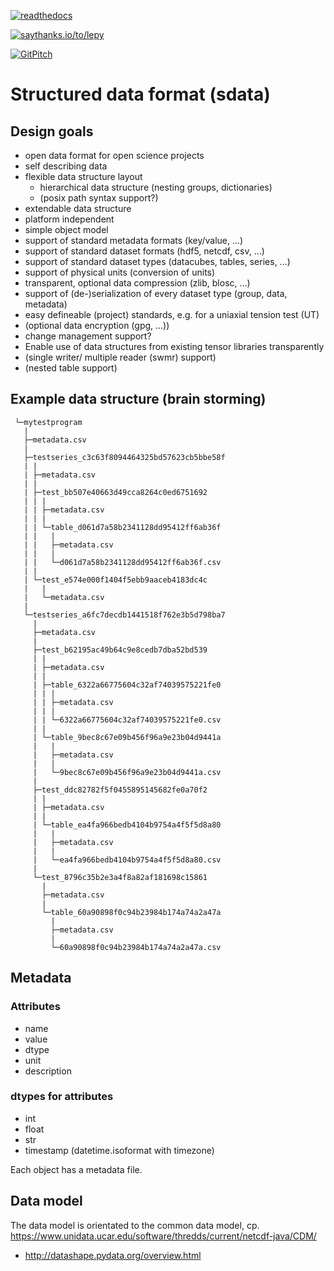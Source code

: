 [![readthedocs](https://readthedocs.org/projects/sdata/badge/?version=latest)](http://sdata.readthedocs.io/en/latest/)

[![saythanks.io/to/lepy](https://img.shields.io/badge/Say%20Thanks-!-1EAEDB.svg)](https://saythanks.io/to/lepy)

[![GitPitch](https://gitpitch.com/assets/badge.svg)](https://gitpitch.com/lepy/sdata/master?grs=github&t=beige)

# Structured data format (sdata)


## Design goals

* open data format for open science projects
* self describing data
* flexible data structure layout
    * hierarchical data structure (nesting groups, dictionaries)
    * (posix path syntax support?)
* extendable data structure
* platform independent
* simple object model
* support of standard metadata formats (key/value, ...)
* support of standard dataset formats (hdf5, netcdf, csv, ...)
* support of standard dataset types (datacubes, tables, series, ...)
* support of physical units (conversion of units)
* transparent, optional data compression (zlib, blosc, ...)
* support of (de-)serialization of every dataset type (group, data, metadata)
* easy defineable (project) standards, e.g. for a uniaxial tension test (UT)
* (optional data encryption (gpg, ...))
* change management support?
* Enable use of data structures from existing tensor libraries transparently
* (single writer/ multiple reader (swmr) support)
* (nested table support)

## Example data structure (brain storming)

```
 └─mytestprogram
   |
   ├─metadata.csv
   |
   ├─testseries_c3c63f8094464325bd57623cb5bbe58f
   | |
   | ├─metadata.csv
   | |
   | ├─test_bb507e40663d49cca8264c0ed6751692
   | | |
   | | ├─metadata.csv
   | | |
   | | └─table_d061d7a58b2341128dd95412ff6ab36f
   | |   |
   | |   ├─metadata.csv
   | |   |
   | |   └─d061d7a58b2341128dd95412ff6ab36f.csv
   | |
   | └─test_e574e000f1404f5ebb9aaceb4183dc4c
   |   |
   |   └─metadata.csv
   |
   └─testseries_a6fc7decdb1441518f762e3b5d798ba7
     |
     ├─metadata.csv
     |
     ├─test_b62195ac49b64c9e8cedb7dba52bd539
     | |
     | ├─metadata.csv
     | |
     | ├─table_6322a66775604c32af74039575221fe0
     | | |
     | | ├─metadata.csv
     | | |
     | | └─6322a66775604c32af74039575221fe0.csv
     | |
     | └─table_9bec8c67e09b456f96a9e23b04d9441a
     |   |
     |   ├─metadata.csv
     |   |
     |   └─9bec8c67e09b456f96a9e23b04d9441a.csv
     |
     ├─test_ddc82782f5f0455895145682fe0a70f2
     | |
     | ├─metadata.csv
     | |
     | └─table_ea4fa966bedb4104b9754a4f5f5d8a80
     |   |
     |   ├─metadata.csv
     |   |
     |   └─ea4fa966bedb4104b9754a4f5f5d8a80.csv
     |
     └─test_8796c35b2e3a4f8a82af181698c15861
       |
       ├─metadata.csv
       |
       └─table_60a90898f0c94b23984b174a74a2a47a
         |
         ├─metadata.csv
         |
         └─60a90898f0c94b23984b174a74a2a47a.csv

```

## Metadata

### Attributes

* name
* value
* dtype
* unit
* description

### dtypes for attributes

* int
* float
* str
* timestamp (datetime.isoformat with timezone)




Each object has a metadata file.

## Data model

The data model is orientated to the common data model, cp. https://www.unidata.ucar.edu/software/thredds/current/netcdf-java/CDM/

* http://datashape.pydata.org/overview.html
